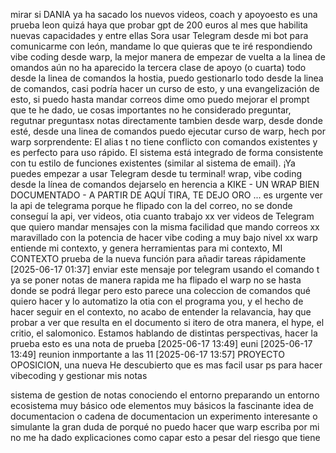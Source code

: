 ﻿mirar si DANIA ya ha sacado los nuevos videos, coach y apoyoesto es una prueba
leon quizá haya que probar gpt de 200 euros al mes que habilita nuevas capacidades y entre ellas Sora
usar Telegram desde mi bot para comunicarme con león, mandame lo que quieras que te iré respondiendo
vibe coding desde warp, la mejor manera de empezar
de vuelta a la linea de omandos
aún no ha aparecido la tercera clase de apoyo (o cuarta)
todo desde la linea de comandos
la hostia, puedo gestionarlo todo desde la linea de comandos, casi podría hacer un curso de esto, y una evangelización de esto, si puedo hasta mandar correos
dime omo puedo mejorar el prompt que te he dado, ue cosas importantes no he considerado
preguntar, regutnar preguntasx
notas directamente tambien desde warp, desde donde esté,
desde una linea de comandos puedo ejecutar
curso de warp, hech por warp
sorprendente: El alias t no tiene conflicto con comandos existentes y es perfecto para uso rápido. El sistema está integrado de forma consistente con tu estilo de funciones existentes (similar al sistema de email). ¡Ya puedes empezar a usar Telegram desde tu terminal!
wrap, vibe coding desde la línea de comandos
dejarselo en herencia a KIKE - UN WRAP BIEN DOCUMENTADO - A PARTIR DE AQUÍ TIRA, TE DEJO ORO ...
es urgente ver la api de telegrama porque he flipado con la del correo, no se donde conseguí la api, ver videos, otia cuanto trabajo
xx ver videos de Telegram que quiero mandar mensajes con la misma facilidad que mando correos
xx maravillado con la potencia de hacer vibe coding a muy bajo nivel
xx warp entiende mi contexto, y genera herramientas para mi contexto, MI CONTEXTO 
prueba de la nueva función para añadir tareas rápidamente
[2025-06-17 01:37] enviar este mensaje por telegram usando el comando t
ya se poner notas de manera rapida me ha flipado el warp no se hasta donde se podrá llegar pero esto parece una coleccion de comandos qué quiero hacer y lo automatizo
la otia con el programa you, y el hecho de hacer seguir en el contexto, no acabo de entender la relavancia, hay que probar a ver que resulta en el documento si itero de otra manera, el hype, el critio, el salomonico. Estamos hablando de distintas perspectivas, hacer la prueba
esto es una nota de prueba
[2025-06-17 13:49] euni
[2025-06-17 13:49] reunion inmportante a las 11
[2025-06-17 13:57] PROYECTO OPOSICION, una nueva 
He descubierto que es mas facil usar ps para hacer vibecoding y gestionar mis notas 

sistema de gestion de notas conociendo el entorno preparando un entorno ecosistema muy básico ode elementos muy básicos
la fascinante idea de documentacion o cadena de documentacion un experimento interesante o simulante
la gran duda de porqué no puedo hacer que warp escriba por mi no me ha dado explicaciones como capar esto a pesar del riesgo que tiene
